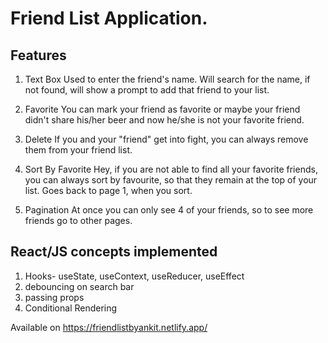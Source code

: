 # Friend List Application.

## Features
1. Text Box
    Used to enter the friend's name. 
    Will search for the name, if not found, will show a prompt to add that friend to your list.

2. Favorite
    You can mark your friend as favorite or maybe your friend didn't share his/her beer and now he/she is not your favorite friend.

3. Delete
    If you and your "friend" get into fight, you can always remove them from your friend list. 

4. Sort By Favorite
    Hey, if you are not able to find all your favorite friends, you can always sort by favourite, so that they remain at the top of your list. 
    Goes back to page 1, when you sort.

5. Pagination
    At once you can only see 4 of your friends, so to see more friends go to other pages.


## React/JS concepts implemented

1. Hooks- useState, useContext, useReducer, useEffect
2. debouncing on search bar
3. passing props
4. Conditional Rendering

Available on https://friendlistbyankit.netlify.app/